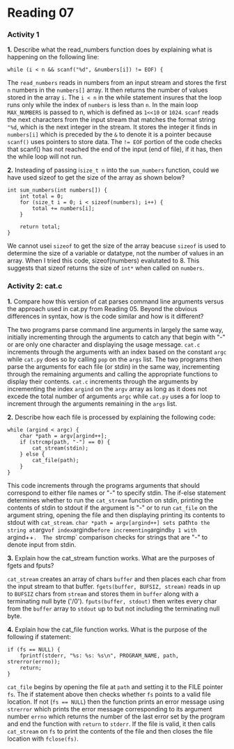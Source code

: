 Reading 07
==========

### Activity 1

**1.** Describe what the read\_numbers function does by explaining what is 
happening on the following line:

```
while (i < n && scanf("%d", &numbers[i]) != EOF) {
```

The `read_numbers` reads in numbers from an input stream and stores the first
`n` numbers in the `numbers[]` array.  It then returns the number of values
stored in the array `i`.  The `i < n` in the while statement insures that the
loop runs only while the index of `numbers` is less than `n`. In the main
loop `MAX_NUMBERS` is passed to n, which is defined as `1<<10` or `1024`.
`scanf` reads the next characters from the input stream that matches the 
format string `"%d`, which is the next integer in the stream.  It stores the
integer it finds in `numbers[i]` which is preceded by the `&` to denote it is
a pointer because `scanf()` uses pointers to store data. The `!= EOF` portion
of the code checks that scanf() has not reached the end of the input (end of
file), if it has, then the while loop will not run.

**2.** Insteading of passing i`size_t n` into the `sum_numbers` function, 
could we have used sizeof to get the size of the array as shown below?

```
int sum_numbers(int numbers[]) {
    int total = 0;
    for (size_t i = 0; i < sizeof(numbers); i++) {
        total += numbers[i];
    }

    return total;
}
```

We cannot usei `sizeof` to get the size of the array beacuse `sizeof` is used
to determine the size of a variable or datatype, not the number of values in
an array.  When I tried this code, sizeof(numbers) evalutated to 8.  This
suggests that sizeof returns the size of `int*` when called on `numbers`.

### Activity 2: cat.c

**1.** Compare how this version of cat parses command line arguments versus 
the approach used in cat.py from Reading 05. Beyond the obvious differences 
in syntax, how is the code similar and how is it different?

The two programs parse command line arguments in largely the same way,
initially incrementing through the arguments to catch any that begin with
"-" or are only one character and displaying the usage message.  `cat.c`
increments through the arguments with an index based on the constant `argc`
while `cat.py` does so by calling `pop` on the `args` list.  The two programs
then parse the arguments for each file (or stdin) in the same way,
incrementing through the remaining arguments and calling the appropriate 
functions to display their contents.  `cat.c` increments through the 
arguments by incrementing the index `argind` on the `argv` array as long
as it does not excede the total number of arguments `argc` while `cat.py`
uses a for loop to increment through the arguments remaining in the `args`
list.

**2.** Describe how each file is processed by explaining the following code:

```
while (argind < argc) {
    char *path = argv[argind++];
    if (strcmp(path, "-") == 0) {
        cat_stream(stdin);
    } else {
        cat_file(path);
    }
}
```

This code increments through the programs arguments that should correspond to
either file names or "-" to specify stdin.  The if-else statement determines
whether to run the `cat_stream` function on stdin, printing the contents of
stdin to stdout if the argument is "-" or to run `cat_file` on the argument
string, opening the file and then displaying printing its contents to stdout
with `cat_stream`.  `char *path = argv[argind++] sets `path` to the string
at `argv` of index `argind` before incrementing `argind` by 1 with 
`argind++`.  The `strcmp` comparison checks for strings that are "-" to 
denote input from stdin.

**3.** Explain how the cat_stream function works. What are the purposes of 
fgets and fputs?

`cat_stream` creates an array of chars `buffer` and then places each char
from the input stream to that buffer.  `fgets(buffer, BUFSIZ, stream)` reads
in up to `BUFSIZ` chars from `stream` and stores them in `buffer` along with
a terminating null byte ('/0').  `fputs(buffer, stdout)` then writes every
char from the `buffer` array to `stdout` up to but not including the 
terminating null byte.  

**4.** Explain how the cat_file function works. What is the purpose of the 
following if statement:

```
if (fs == NULL) {
    fprintf(stderr, "%s: %s: %s\n", PROGRAM_NAME, path, strerror(errno));
    return;
}
```

`cat_file` begins by opening the file at `path` and setting it to the FILE
pointer `fs`.  The if statement above then checks whether `fs` points to a
valid file location.  If not (`fs == NULL`) then the function prints an 
error message using `strerror` which prints the error message corresponding 
to its argument number `errno` which returns the number of the last error
set by the program and end the function with `return` to `stderr`.  If the 
file is valid, it then calls `cat_stream` on `fs` to print the contents of 
the file and then closes the file location with `fclose(fs)`.
